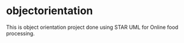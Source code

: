 # objectorientation
This is object orientation project done using STAR UML for Online food processing.
